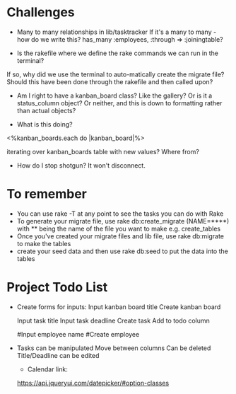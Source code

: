 # Challenges

+ Many to many relationships in lib/tasktracker
If it's a many to many - how do we write this?
has_many :employees, :through => :joiningtable?

+ Is the rakefile where we define the rake commands we can run in the terminal?

If so, why did we use the terminal to auto-matically create the migrate file? Should this have been done through the rakefile and then called upon?

+ Am I right to have a kanban_board class? Like the gallery? Or is it a status_column object? Or neither, and this is down to formatting rather than actual objects?

+ What is this doing?

<%kanban_boards.each do |kanban_board|%>

iterating over kanban_boards table with new values? Where from?

+ How do I stop shotgun? It won't disconnect. 

# To remember

+ You can use rake -T at any point to see the tasks you can do with Rake
+ To generate your migrate file, use rake db:create_migrate (NAME=****) with ** being the name of the file you want to make e.g. create_tables
+ Once you've created your migrate files and lib file, use rake db:migrate to make the tables
+ create your seed data and then use rake db:seed to put the data into the tables

# Project Todo List

+ Create forms for inputs:
    Input kanban board title
    Create kanban board

    Input task title
    Input task deadline
    Create task 
    Add to todo column

    #Input employee name
    #Create employee

+ Tasks can be manipulated
    Move between columns
    Can be deleted
    Title/Deadline can be edited


    + Calendar link:

    https://api.jqueryui.com/datepicker/#option-classes
